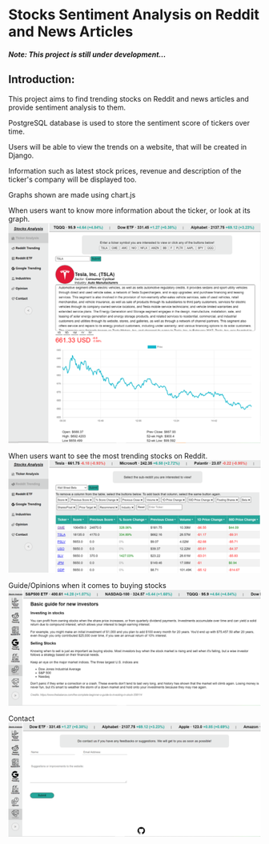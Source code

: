 # Stocks Sentiment Analysis on Reddit and News Articles

##### Note: This project is still under development...

## Introduction:
This project aims to find trending stocks on Reddit and news articles and provide sentiment analysis to them.

PostgreSQL database is used to store the sentiment score of tickers over time.

Users will be able to view the trends on a website, that will be created in Django.

Information such as latest stock prices, revenue and description of the ticker's company will be displayed too.

Graphs shown are made using chart.js


When users want to know more information about the ticker, or look at its graph.
![Ticker Information](src/images/ticker_information.png?)


When users want to see the most trending stocks on Reddit.
![Reddit Trending Table](src/images/reddit_trending.png?)

Guide/Opinions when it comes to buying stocks
![Guide/Opinions](src/images/opinions.png?)

Contact
![Contact](src/images/contact.png?)